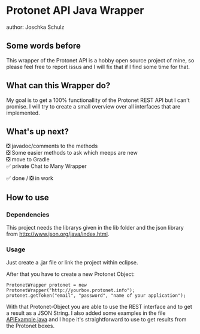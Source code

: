 # Protonet API Java Wrapper
author: Joschka Schulz

## Some words before
This wrapper of the Protonet API is a hobby open source project of mine, so please feel free to report issus and I will fix that if I find some time for that.

## What can this Wrapper do?
My goal is to get a 100% functionallity of the Protonet REST API but I can't promise. I will try to create a small overview over all interfaces that are implemented.

## What's up next?  
:negative_squared_cross_mark: javadoc/comments to the methods  
:negative_squared_cross_mark: Some easier methods to ask which meeps are new  
:negative_squared_cross_mark: move to Gradle  
:white_check_mark: private Chat to Many Wrapper

:white_check_mark: done / :negative_squared_cross_mark: in work

## How to use

### Dependencies
This project needs the librarys given in the lib folder and the json library from http://www.json.org/java/index.html.

### Usage
Just create a .jar file or link the project within eclipse.

After that you have to create a new Protonet Object:

    ProtonetWrapper protonet = new ProtonetWrapper("http://yourbox.protonet.info");
    protonet.getToken("email", "password", "name of your application");

With that Protonet-Object you are able to use the REST interface and to get a result as a JSON String. I also added some examples in the file [APIExample.java](https://github.com/protonet/protonet-api-java-wrapper/blob/master/src/de/thathalas/protonet/APIExample.java) and I hope it's straightforward to use to get results from the Protonet boxes.
